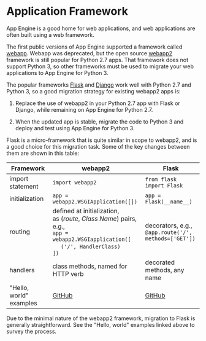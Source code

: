 # Application Framework

App Engine is a good home for web applications, and web applications are
often built using a web framework.

The first public versions of App Engine supported a framework called 
[webapp](https://cloud.google.com/appengine/docs/standard/python/refdocs/google.appengine.ext.webapp).
Webapp was deprecated, but the open source
[webapp2](https://webapp2.readthedocs.io/en/latest/) framework is still
popular for Python 2.7 apps. That framework does not support Python 3, so
other frameworks must be used to migrate your web applications to
App Engine for Python 3.

The popular frameworks [Flask](https://flask.palletsprojects.com/en/1.1.x/)
and [Django](https://www.djangoproject.com/) work well with Python 2.7 and
Python 3, so a good migration strategy for existing webapp2 apps is:

1. Replace the use of webapp2 in your Python 2.7 app with Flask
   or Django, while remaining on App Engine for Python 2.7.

1. When the updated app is stable, migrate the code to Python 3 and deploy
   and test using App Engine for Python 3.

Flask is a micro-framework that is quite similar in scope to webapp2, and is
a good choice for this migration task. Some of the key changes between them
are shown in this table:

| Framework | webapp2 | Flask |
| --- | --- | --- |
| import statement | `import webapp2` | `from flask import Flask` |
| initialization | `app = webapp2.WSGIApplication([])` | `app = Flask(__name__)` |
| routing | defined at initialization,<br>as (_route_, _Class Name_) pairs, e.g.,<br> `app = webapp2.WSGIapplication([`<br>&nbsp;&nbsp;&nbsp;&nbsp; `('/', HandlerClass)`<br>`])` | decorators, e.g., <br> `@app.route('/', methods=['GET'])` |
| handlers | class methods, named for HTTP verb | decorated methods, any name |
| "Hello, world" examples | [GitHub](https://github.com/GoogleCloudPlatform/python-docs-samples/blob/master/appengine/standard/hello_world/main.py) | [GitHub](https://github.com/GoogleCloudPlatform/python-docs-samples/blob/master/appengine/standard/flask/hello_world/main.py) |

Due to the minimal nature of the webapp2 framework, migration to Flask is
generally straightforward. See the "Hello, world" examples linked above
to survey the process.
